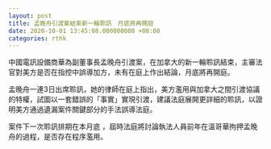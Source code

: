 ```yaml
---
layout: post
title: 孟晚舟引渡案結束新一輪聆訊　月底將再開庭
date: 2020-10-01 13:45:08.000000000 +08:00
categories: rthk
---
```


中國電訊設備商華為副董事長孟晚舟引渡案，在加拿大的新一輪聆訊結束，主審法官對美方是否在指控中誤導加方，未有在庭上作出結論，月底將再開庭。

孟晚舟一連3日出席聆訊，她的律師在庭上指出，美方濫用與加拿大之間引渡協議的特權，試圖以一套錯誤的「事實」實現引渡，建議法庭展開更詳細的聆訊，以證明美方通過遺漏案件關鍵部分的手法誤導法庭。

案件下一次聆訊排期在本月底 ，屆時法庭將討論執法人員前年在溫哥華拘押孟晚舟的過程，是否存在程序濫用。
